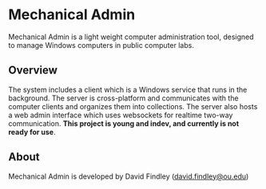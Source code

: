 # Mechanical Admin

Mechanical Admin is a light weight computer administration tool, designed to manage Windows computers in public computer labs.

## Overview

The system includes a client which is a Windows service that runs in the background. The server is cross-platform and communicates with the computer clients and organizes them into collections. The server also hosts a web admin interface which uses websockets for realtime two-way communication. **This project is young and indev, and currently is not ready for use**.

## About

Mechanical Admin is developed by David Findley (david.findley@ou.edu)

